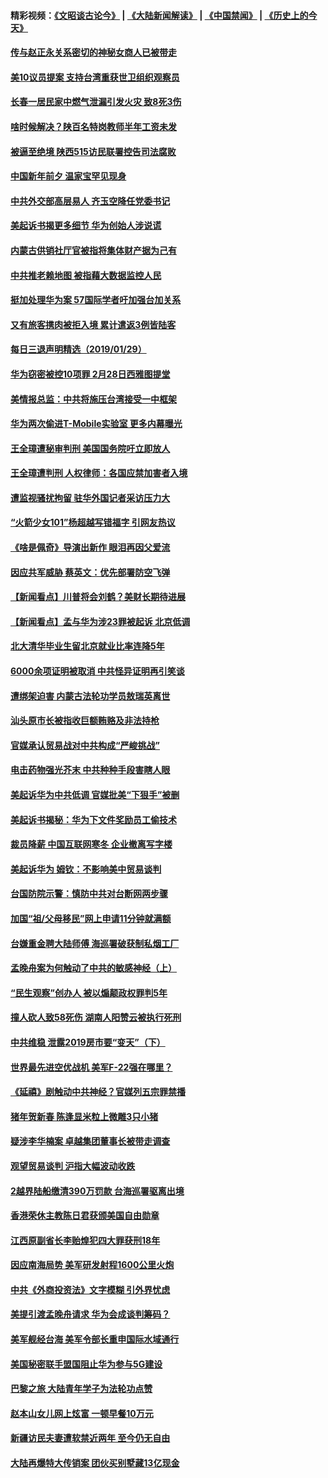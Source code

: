 #### 精彩视频：[《文昭谈古论今》](https://github.com/gfw-breaker/wenzhao) | [《大陆新闻解读》](https://github.com/gfw-breaker/ntdtv-comedy) | [《中国禁闻》](https://github.com/gfw-breaker/ntdtv-news) | [《历史上的今天》](https://github.com/gfw-breaker/today-in-history) 

#### [传与赵正永关系密切的神秘女商人已被带走](../pages/nsc413/n11012615.md?t=01301230) 


#### [美10议员提案 支持台湾重获世卫组织观察员](../pages/nsc413/n11012670.md?t=01301230) 

#### [长春一居民家中燃气泄漏引发火灾 致8死3伤](../pages/nsc413/n11012536.md?t=01301230) 

#### [啥时候解决？陕百名特岗教师半年工资未发](../pages/nsc413/n11011995.md?t=01301230) 

#### [被逼至绝境 陕西515访民联署控告司法腐败](../pages/nsc413/n11009930.md?t=01301230) 

#### [中国新年前夕 温家宝罕见现身](../pages/nsc413/n11011816.md?t=01301230) 

#### [中共外交部高层易人 齐玉空降任党委书记](../pages/nsc413/n11011777.md?t=01301230) 

#### [美起诉书揭更多细节 华为创始人涉说谎](../pages/nsc413/n11011478.md?t=01301230) 

#### [内蒙古供销社厅官被指将集体财产据为己有](../pages/nsc413/n11011897.md?t=01301230) 

#### [中共推老赖地图 被指藉大数据监控人民](../pages/nsc413/n11011830.md?t=01301230) 

#### [挺加处理华为案 57国际学者吁加强台加关系](../pages/nsc413/n11011746.md?t=01301230) 

#### [又有旅客携肉被拒入境 累计遣返3例皆陆客](../pages/nsc413/n11011803.md?t=01301230) 

#### [每日三退声明精选（2019/01/29）](../pages/nsc413/n11011783.md?t=01301230) 

#### [华为窃密被控10项罪 2月28日西雅图提堂](../pages/nsc413/n11011664.md?t=01301230) 

#### [美情报总监：中共将施压台湾接受一中框架](../pages/nsc413/n11011668.md?t=01301230) 

#### [华为两次偷进T-Mobile实验室 更多内幕曝光](../pages/nsc413/n11011032.md?t=01301230) 

#### [王全璋遭秘审判刑 美国国务院吁立即放人](../pages/nsc413/n11011382.md?t=01301230) 

#### [王全璋遭判刑 人权律师：各国应禁加害者入境](../pages/nsc413/n11009995.md?t=01301230) 

#### [遭监视骚扰拘留 驻华外国记者采访压力大](../pages/nsc413/n11011243.md?t=01301230) 

#### [“火箭少女101”杨超越写错福字 引网友热议](../pages/nsc413/n11011124.md?t=01301230) 

#### [《啥是佩奇》导演出新作 眼泪再因父爱流](../pages/nsc413/n11011266.md?t=01301230) 

#### [因应共军威胁 蔡英文：优先部署防空飞弹](../pages/nsc413/n11010300.md?t=01301230) 

#### [【新闻看点】川普将会刘鹤？美财长期待进展](../pages/nsc413/n11011103.md?t=01301230) 

#### [【新闻看点】孟与华为涉23罪被起诉 北京低调](../pages/nsc413/n11011100.md?t=01301230) 

#### [北大清华毕业生留北京就业比率连降5年](../pages/nsc413/n11011038.md?t=01301230) 

#### [6000余项证明被取消 中共怪异证明再引笑谈](../pages/nsc413/n11011118.md?t=01301230) 

#### [遭绑架迫害 内蒙古法轮功学员敖瑞英离世](../pages/nsc413/n11010681.md?t=01301230) 

#### [汕头原市长被指收巨额贿赂及非法持枪](../pages/nsc413/n11011202.md?t=01301230) 

#### [官媒承认贸易战对中共构成“严峻挑战”](../pages/nsc413/n11011040.md?t=01301230) 

#### [电击药物强光芥末 中共种种手段害瞎人眼](../pages/nsc413/n11008308.md?t=01301230) 

#### [美起诉华为中共低调 官媒批美“下狠手”被删](../pages/nsc413/n11011149.md?t=01301230) 

#### [美起诉书揭秘：华为下文件奖励员工偷技术](../pages/nsc413/n11010958.md?t=01301230) 

#### [裁员降薪 中国互联网寒冬 企业撤离写字楼](../pages/nsc413/n11010734.md?t=01301230) 

#### [美起诉华为  姆钦：不影响美中贸易谈判](../pages/nsc413/n11010980.md?t=01301230) 

#### [台国防院示警：慎防中共对台断网两步骤](../pages/nsc413/n11010433.md?t=01301230) 

#### [加国“祖/父母移民”网上申请11分钟就满额](../pages/nsc413/n11009372.md?t=01301230) 

#### [台嫌重金聘大陆师傅 海巡署破获制私烟工厂](../pages/nsc413/n11010437.md?t=01301230) 

#### [孟晚舟案为何触动了中共的敏感神经（上）](../pages/nsc413/n11008466.md?t=01301230) 


#### [“民生观察”创办人 被以煽颠政权罪判5年](../pages/nsc413/n11010457.md?t=01301230) 

#### [撞人砍人致58死伤 湖南人阳赞云被执行死刑](../pages/nsc413/n11010093.md?t=01301230) 

#### [中共维稳 泄露2019房市要“变天”（下）](../pages/nsc413/n11007240.md?t=01301230) 

#### [世界最先进空优战机 美军F-22强在哪里？](../pages/nsc413/n11010323.md?t=01301230) 

#### [《延禧》剧触动中共神经？官媒列五宗罪禁播](../pages/nsc413/n11008401.md?t=01301230) 

#### [猪年贺新春 陈逢显米粒上微雕3只小猪](../pages/nsc413/n11010281.md?t=01301230) 

#### [疑涉李华楠案 卓越集团董事长被带走调查](../pages/nsc413/n11010191.md?t=01301230) 

#### [观望贸易谈判 沪指大幅波动收跌](../pages/nsc413/n11010023.md?t=01301230) 

#### [2越界陆船缴清390万罚款 台海巡署驱离出境](../pages/nsc413/n11010083.md?t=01301230) 

#### [香港荣休主教陈日君获颁美国自由勋章](../pages/nsc413/n11009641.md?t=01301230) 

#### [江西原副省长李贻煌犯四大罪获刑18年](../pages/nsc413/n11010027.md?t=01301230) 

#### [因应南海局势 美军研发射程1600公里火炮](../pages/nsc413/n11010046.md?t=01301230) 

#### [中共《外商投资法》文字模糊 引外界忧虑](../pages/nsc413/n11009663.md?t=01301230) 

#### [美提引渡孟晚舟请求 华为会成谈判筹码？](../pages/nsc413/n11009914.md?t=01301230) 

#### [美军舰经台海 美军令部长重申国际水域通行](../pages/nsc413/n11009987.md?t=01301230) 

#### [美国秘密联手盟国阻止华为参与5G建设](../pages/nsc413/n11008416.md?t=01301230) 

#### [巴黎之旅 大陆青年学子为法轮功点赞](../pages/nsc413/n11008103.md?t=01301230) 

#### [赵本山女儿网上炫富 一顿早餐10万元](../pages/nsc413/n11009491.md?t=01301230) 

#### [新疆访民夫妻遭软禁近两年 至今仍无自由](../pages/nsc413/n11008157.md?t=01301230) 

#### [大陆再爆特大传销案 团伙买别墅藏13亿现金](../pages/nsc413/n11009778.md?t=01301230) 

